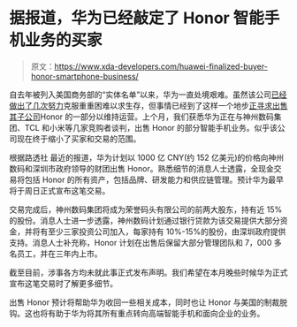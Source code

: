 # 据报道，华为已经敲定了 Honor 智能手机业务的买家

> 原文：<https://www.xda-developers.com/huawei-finalized-buyer-honor-smartphone-business/>

自去年被列入美国商务部的“实体名单”以来，华为一直处境艰难。虽然该公司[已经做出了几次努力](https://www.xda-developers.com/huawei-harmony-os-smartphones-expected-beta-sdk-late-2020/)克服重重困难以求生存，但事情已经到了这样一个地步[正寻求出售其子公司](https://www.xda-developers.com/huawei-reportedly-sell-honor-smartphone-business/)Honor 的一部分以维持运营。上个月，我们获悉华为正在与神州数码集团、TCL 和小米等几家竞购者谈判，出售 Honor 的部分智能手机业务。似乎该公司现在终于缩小了买家和交易的范围。

根据路透社 最近的报道，华为计划以 1000 亿 CNY(约 152 亿美元)的价格向神州数码和深圳市政府领导的财团出售 Honor。熟悉细节的消息人士透露，全现金交易将包括 Honor 的所有资产，包括品牌、研发能力和供应链管理。预计华为最早将于周日正式宣布这笔交易。

交易完成后，神州数码集团将成为荣誉码头有限公司的前两大股东，持有近 15%的股份。消息人士进一步透露，神州数码计划通过银行贷款为该交易提供大部分资金，并将有至少三家投资公司加入，每家持有 10%-15%的股份，由深圳政府提供支持。消息人士补充称，Honor 计划在出售后保留大部分管理团队和 7，000 多名员工，并在三年内上市。

截至目前，涉事各方均未就此事正式发布声明。我们希望在本月晚些时候华为正式宣布这笔交易时了解更多细节。

出售 Honor 预计将帮助华为收回一些相关成本，同时也让 Honor 与美国的制裁脱钩。这也将有助于华为将其所有重点转向高端智能手机和面向企业的业务。